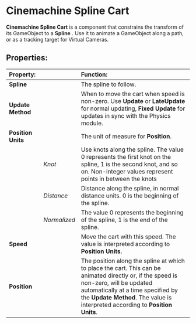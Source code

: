 # Cinemachine Spline Cart

__Cinemachine Spline Cart__ is a component that constrains the transform of its GameObject to a __Spline__ . Use it to animate a GameObject along a path, or as a tracking target for Virtual Cameras.

## Properties:

| **Property:** || **Function:** |
|:---|:---|:---
| __Spline__ || The spline to follow. |
| __Update Method__ || When to move the cart when speed is non-zero. Use __Update__ or __LateUpdate__ for normal updating, __Fixed Update__ for updates in sync with the Physics module. |
| __Position Units__ || The unit of measure for __Position__.  |
| | _Knot_ | Use knots along the spline. The value 0 represents the first knot on the spline, 1 is the second knot, and so on. Non-integer values represent points in between the knots |
| | _Distance_ | Distance along the spline, in normal distance units. 0 is the beginning of the spline. |
| | _Normalized_ | The value 0 represents the beginning of the spline, 1 is the end of the spline. |
| __Speed__ || Move the cart with this speed. The value is interpreted according to __Position Units__. |
| __Position__ || The position along the spline at which to place the cart. This can be animated directly or, if the speed is non-zero, will be updated automatically at a time specified by the __Update Method__. The value is interpreted according to __Position Units__. |
